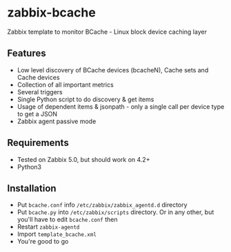 # zabbix-bcache

Zabbix template to monitor BCache - Linux block device caching layer

## Features

- Low level discovery of BCache devices (bcacheN), Cache sets and Cache devices
- Collection of all important metrics
- Several triggers
- Single Python script to do discovery & get items
- Usage of dependent items & jsonpath - only a single call per device type to get a JSON
- Zabbix agent passive mode

## Requirements

- Tested on Zabbix 5.0, but should work on 4.2+
- Python3

## Installation

- Put `bcache.conf` info `/etc/zabbix/zabbix_agentd.d` directory
- Put `bcache.py` into `/etc/zabbix/scripts` directory.
  Or in any other, but you'll have to edit `bcache.conf` then
- Restart `zabbix-agentd`
- Import `template_bcache.xml`
- You're good to go
